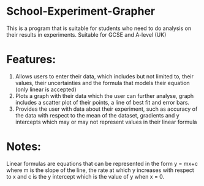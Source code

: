 # School-Experiment-Grapher
This is a program that is suitable for students who need to do analysis on their results in experiments. Suitable for GCSE and A-level (UK)

# Features:

1. Allows users to enter their data, which includes but not limited to, their values, their uncertainties and the formula that models their equation (only linear is accepted)
2. Plots a graph with their data which the user can further analyse, graph includes a scatter plot of their points, a line of best fit and error bars.
3. Provides the user with data about their experiment, such as accuracy of the data with respect to the mean of the dataset, gradients and y intercepts which may or may not represent values in their linear formula

# Notes:

Linear formulas are equations that can be represented in the form y = mx+c where m is the slope of the line, the rate at which y increases with respect to x and c is the y intercept which is the value of y when x = 0.


